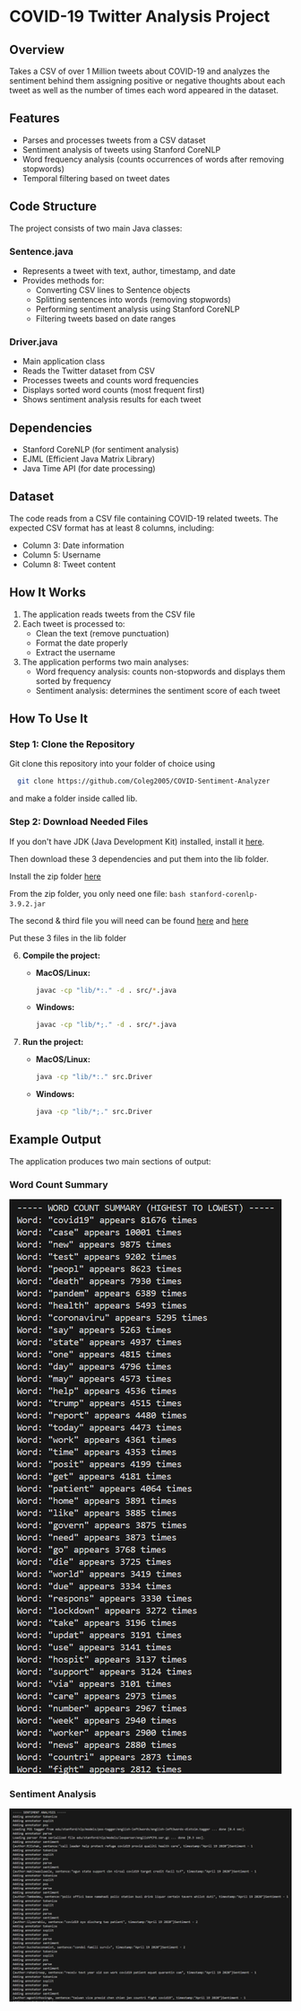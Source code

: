 # COVID-19 Twitter Analysis Project

## Overview
Takes a CSV of over 1 Million tweets about COVID-19 and analyzes the sentiment behind them assigning positive or negative thoughts about each tweet as well as the number of times each word appeared in the dataset.

## Features
- Parses and processes tweets from a CSV dataset
- Sentiment analysis of tweets using Stanford CoreNLP
- Word frequency analysis (counts occurrences of words after removing stopwords)
- Temporal filtering based on tweet dates

## Code Structure
The project consists of two main Java classes:

### Sentence.java
- Represents a tweet with text, author, timestamp, and date
- Provides methods for:
  - Converting CSV lines to Sentence objects
  - Splitting sentences into words (removing stopwords)
  - Performing sentiment analysis using Stanford CoreNLP
  - Filtering tweets based on date ranges

### Driver.java
- Main application class
- Reads the Twitter dataset from CSV
- Processes tweets and counts word frequencies
- Displays sorted word counts (most frequent first)
- Shows sentiment analysis results for each tweet

## Dependencies
- Stanford CoreNLP (for sentiment analysis)
- EJML (Efficient Java Matrix Library)
- Java Time API (for date processing)

## Dataset
The code reads from a CSV file containing COVID-19 related tweets. The expected CSV format has at least 8 columns, including:
- Column 3: Date information
- Column 5: Username
- Column 8: Tweet content

## How It Works
1. The application reads tweets from the CSV file
2. Each tweet is processed to:
   - Clean the text (remove punctuation)
   - Format the date properly
   - Extract the username
3. The application performs two main analyses:
   - Word frequency analysis: counts non-stopwords and displays them sorted by frequency
   - Sentiment analysis: determines the sentiment score of each tweet

## How To Use It

### Step 1: Clone the Repository

Git clone this repository into your folder of choice using 
  ```bash
    git clone https://github.com/Coleg2005/COVID-Sentiment-Analyzer
  ```
 and make a folder inside called lib.


### Step 2: Download Needed Files

If you don't have JDK (Java Development Kit) installed, install it [here](https://www.oracle.com/java/technologies/downloads/).

Then download these 3 dependencies and put them into the lib folder.

Install the zip folder [here](https://nlp.stanford.edu/software/stanford-corenlp-full-2018-10-05.zip)

From the zip folder, you only need one file:
    ```bash
    stanford-corenlp-3.9.2.jar
    ```

The second & third file you will need can be found [here](https://repo1.maven.org/maven2/com/googlecode/efficient-java-matrix-library/ejml/0.23/ejml-0.23.jar) and [here](https://nlp.stanford.edu/software/stanford-english-corenlp-2018-10-05-models.jar)

Put these 3 files in the lib folder

6. **Compile the project:**
        
    - **MacOS/Linux:**
        ```bash
        javac -cp "lib/*:." -d . src/*.java
        ```
    - **Windows:**
        ```bash
        javac -cp "lib/*;." -d . src/*.java
        ```
7. **Run the project:**

    - **MacOS/Linux:**

        ```bash
        java -cp "lib/*:." src.Driver
        ```

    - **Windows:**
        ```bash
        java -cp "lib/*;." src.Driver
        ```

## Example Output
The application produces two main sections of output:

### Word Count Summary
![Word Count Summary](./assets/Word_Count.png)

### Sentiment Analysis
![Sentiment Analysis](./assets/Sentiment_Analysis.png)
